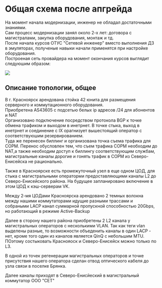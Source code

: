 # Общая схема после апгрейда

На момент начала модернизации, инженер не обладал достаточными знаниями.  
Сам процесс модернизации занял около 2-х лет: договора с магистралами, закупка оборудования, монтаж и тд.  
После начала курсов ОТУС "Сетевой инженер" вместо выполнения ДЗ в эмуляторах, полученые навыки начали применятся при настройке оборудования.  
Построеная сеть провайдера на момент окончания курсов выглядит следуюшим образом:
  
  ![][def]

[def]: https://github.com/bashkirov83/otus-gitnetwork/blob/main/final_project/after_upgrade/isp_topology/isp_topology.jpg  

## Описание топологии, общее  
  
  В г. Красноярск арендована стойка 42 юнита для размещения серверного и коммутационного оборудования.   
  Приобретена AS43605 с подсетью белых ip адресов /24 для абонентов и NAT  
  Организовано подключение посредством протокола BGP к точке обмена трафиком и выходом в инетрнет. В точке стыка, выход в инетрнет и соединение с IX орагнизует вышестоящий оператор с соответствуюшим резервированием.  
  Туда же перенесен биллинг и организована точка съема трафика для СОРМ. Перенос обусловлен тем, что съем трафика СОРМ необходим до NAT,а также необходим доступ к биллингу соответствующим службам, магистральные каналы дорогие и гонять трафик в СОРМ из Северо-Енисейска не рационально.  

 Также в Красноярске есть промежуточный узел в еще одном ЦОД, для стыка с магистральными операторми предоставляющими каналы L2 до Северо-Енисейского района. На будущее запланировано включение в этом ЦОД к кэш-серверам VK.  

Между 2-мя ЦОДами Красноярска арендовано 2 темных волокна между нашими коммутаторами идущие разными трассами и собраными LACP канал суммарной пропускной способностью 20Gbps, но работающий в режиме Active-Backup  

Далее в сторону нашего района приобретены 2 L2 канала у магистральных операторов с несколькими VLAN. Так как теги vlan выделены разные, то возможности объеденить каналы в один LACP - нет, кроме того один из каналов является QinQ с небольшим MTU. ПОэтому состыковать Краснояоск и Северо-Енисейск можно только по L3.  

В одной из точек регенерации магистральных операторов и точке присутствия нашего оператора сделан отвод оптического кабеля до узла связи в поселке Брянка.  

Далее каналы приходят в Северо-Енисйеский в магистральный коммутатор ООО "СЕТ"